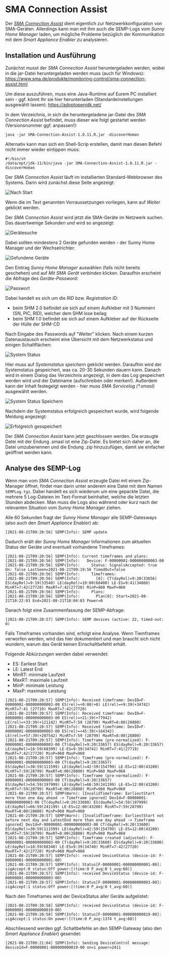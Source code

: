 # SMA Connection Assist

Der [*SMA Connection Assist*](https://www.sma.de/produkte/monitoring-control/sma-connection-assist.html) dient eigentlich zur Netzwerkkonfiguration von SMA-Geräten. Allerdings kann man mit ihm auch die SEMP-Logs vom *Sunny Home Manager* laden, um mögliche Probleme bezüglich der Kommunikation mit dem *Smart Appliance Enabler* zu analysieren.

## Installation und Ausführung

Zunächst musst der *SMA Connection Assist* heruntergeladen werden, wobei in die jar-Datei heruntergeladen werden muss (auch für Windows): 
https://www.sma.de/produkte/monitoring-control/sma-connection-assist.html

Um diese auszuführen, muss eine Java-Runtime auf Eurem PC installiert sein - ggf. könnt Ihr sie hier herunterladen (Standardeinstellungen ausgewählt lassen): https://adoptopenjdk.net/

In dem Verzeichnis, in sich die heruntergeladene  jar-Datei des *SMA Connection Assist* befindet, muss dieser wie folgt gestartet werden (Versionsnummer ggf. anpassen!):
```console
java -jar SMA-Connection-Assist-1.0.11.R.jar -discoverHoman
```

Alternativ kann man sich ein Shell-Scrip erstellen, damit man diesen Befehl nicht immer wieder eintippen muss:
```console
#!/bin/sh
/data/opt/jdk-11/bin/java -jar SMA-Connection-Assist-1.0.11.R.jar -discoverHoman
```

Der *SMA Connection Assist* läuft im installierten Standard-Webbrowser des Systems. Darin wird zunächst diese Seite angezeigt:

![Nach Start](../pics/ca/NachStart.png)

Wenn die im Text genannten Vorraussetzungen vorliegen, kann auf *Weiter* geklickt werden.

Der *SMA Connection Assist* wird jetzt die SMA-Geräte im Netzwerk suchen. Das dauertwenige Sekunden und wird so angezeigt:

![Gerätesuche](../pics/ca/Geraetesuche.png)

Dabei sollten mindestens 2 Geräte gefunden werden - der Sunny Home Manager und der Wechselrichter:

![Gefundene Geräte](../pics/ca/GefundeneGeraete.png)

Den Eintrag *Sunny Home Manager* auswählen (falls nicht bereits geschehen) und auf *Mit SMA Gerät verbinden* klicken. Daraufhin erscheint die Abfrage des *Geräte-Password*:

![Passwort](../pics/ca/Passwort.png)

Dabei handelt es sich um die *RID* bzw. *Registration ID*:
* beim SHM 2.0 befindet sie sich auf einem Aufkleber mit 3 Nummern (SN, PIC, RID), welcher dem SHM lose beilag
* beim SHM 1.0 befindet sie sich auf einem Aufkleber auf der Rückseite der Hülle der SHM-CD

Nach Eingabe des Passwords auf "Weiter" klicken. Nach einem kurzen Datenaustausch erscheint eine Übersicht mit dem Netzwerkstatus und einigen Schaltflächen:

![System Status](../pics/ca/SystemStatus.png)

Hier muss auf *Systemstatus speichern* geklickt werden. Daraufhin wird der Systemstatus gespeichert, was ca. 20-30 Sekunden dauern kann. Danach wird in einem Dialog das Verzeichnis angezeigt, in dem das Log gespeichert werden wird und der Dateiname (aufschreiben oder merken!). Außerdem kann der Inhalt festegelgt werden - hier muss _SMA Servicelog (*.smasl)_ ausgewählt werden. 

![System Status Speichern](../pics/ca/SystemStatusSpeichern.png)

Nachdem der Systemstatus erfolgreich gespeichert wurde, wird folgende Meldung angezeigt:

![Erfolgreich gesspeichert](../pics/ca/ErfolgreichGespeichert.png)

Der *SMA Connection Assist* kann jetzt geschlossen werden. Die erzeugte Datei mit der Endung .smasl ist eine Zip-Datei. Es bietet sich daher an, die Datei umzubenennen und die Endung .zip hinzuzufügen, damit sie einfacher geöffnet werden kann.

## Analyse des SEMP-Log

Wenn man vom *SMA Connection Assist* erzeugte Datei mit einem Zip-Manager öffnet, findet man darin unter anderem eine Datei mit dem Namen `SEMPLog.tgz`. Dabei handelt es sich wiederum um eine gepackte Datei, die mehrere 5 Log-Dateien im Text-Format beinhaltet, welche die letzten Stunden abdecken. Man muss die Logs also während oder kurz nach der relevanten Situation vom *Sunny Home Manager* ziehen.

Alle 60 Sekunden fragt der *Sunny Home Manager* alle SEMP-Gatesways (also auch den *Smart Appliance Enabler*) ab:
```console
[2021-08-21T09:20:56] SEMP(Info): SEMP update
```

Dadurch erält der *Sunny Home Manager* Informationen zum aktuellen Status der Geräte und eventuell vorhandene Timeframes:
```console
[2021-08-21T09:20:56] SEMP(Info): Current timeframes and plans: 
[2021-08-21T09:20:56] SEMP(Info):   Device: F-00000001-000000000003-00
[2021-08-21T09:20:56] SEMP(Info):     Status: SignalsAccepted: true On: false LastSeen=2021-08-21T09:19:56 TimedOut=false
[2021-08-21T09:20:56] SEMP(Info):     Timeframes: 
[2021-08-21T09:20:56] SEMP(Info):       [0]: CT(dayRel)=9:20(33656) ES(dayRel)=9:19(33540) LE(dayRel)=19:00(68400) LE-ES=9:41(34860) MinRT=7:42(27720) MaxRT=7:42(27720) MinP=960 MaxP=960
[2021-08-21T09:20:56] SEMP(Info):     Plans: 
[2021-08-21T09:20:56] SEMP(Info):       Plan[0]: Start=2021-08-21T10:22:03 End=2021-08-21T18:04:03 Power=0
```

Danach folgt eine Zusammenfassung der SEMP-Abfrage:
```console
[2021-08-21T09:20:57] SEMP(Info): SEMP devices (active: 22, timed-out: 0)
```

Falls Timeframes vorhanden sind, erfolgt eine Analyse. Wenn Tiemframes verworfen werden, wird das hier dokumentiert und man braucht sich nicht wundern, warum das Gerät keinen Einschaltbefehlt erhält.

Folgende Abkürzungen werden dabei verwendet:
- ES: Earliest Start
- LE: Latest End
- MinRT: minimale Laufzeit
- MaxRT: maximale Laufzeit
- MinP: minimale Leistung
- MaxP: maximale Leistung
```console
[2021-08-21T09:20:57] SEMP(Info): Received timeframe: DevID=F-00000001-000000000003-00 ES(rel)=+0:00(+0) LE(rel)=+9:39(+34742) MinRT=7:41 (27719) MaxRT=7:42(27720)
[2021-08-21T09:20:57] SEMP(Info): Received timeframe: DevID=F-00000001-000000000003-00 ES(rel)=+21:39(+77942) LE(rel)=+33:39(+121142) MinRT=7:59 (28799) MaxRT=8:00(28800)
[2021-08-21T09:20:57] SEMP(Info): Received timeframe: DevID=F-00000001-000000000003-00 ES(rel)=+45:39(+164342) LE(rel)=+57:39(+207542) MinRT=7:59 (28799) MaxRT=8:00(28800)
[2021-08-21T09:20:57] SEMP(Info): Timeframe (pre-normalized): F-00000001-000000000003-00 CT(dayRel)=9:20(33657) ES(dayRel)=9:20(33657) LE(dayRel)=18:59(68399) LE-ES=9:39(34742) MinRT=7:41(27719) MaxRT=7:42(27720) MinP=960 MaxP=960
[2021-08-21T09:20:57] SEMP(Info): Timeframe (pre-normalized): F-00000001-000000000003-00 CT(dayRel)=9:20(33657) ES(dayRel)=30:59(111599) LE(dayRel)=42:59(154799) LE-ES=12:00(43200) MinRT=7:59(28799) MaxRT=8:00(28800) MinP=960 MaxP=960
[2021-08-21T09:20:57] SEMP(Info): Timeframe (pre-normalized): F-00000001-000000000003-00 CT(dayRel)=9:20(33657) ES(dayRel)=54:59(197999) LE(dayRel)=66:59(241199) LE-ES=12:00(43200) MinRT=7:59(28799) MaxRT=8:00(28800) MinP=960 MaxP=960
[2021-08-21T09:20:57] SEMP(Warn): [InvalidTimeframe: EarliestStart more than one day ahead -> Timeframe ignored] DevId=F-00000001-000000000003-00 CT(dayRel)=9:20(33600) ES(dayRel)=54:59(197999) LE(dayRel)=66:59(241199) LE-ES=12:00(43200) MinRT=7:59(28799) MaxRT=8:00(28800) MinP=960 MaxP=960
[2021-08-21T09:20:57] SEMP(Warn): [InvalidTimeframe: EarliestStart not before next day and LatestEnd more than one day ahead -> Timeframe ignored] DevId=F-00000001-000000000003-00 CT(dayRel)=9:20(33600) ES(dayRel)=30:59(111599) LE(dayRel)=42:59(154799) LE-ES=12:00(43200) MinRT=7:59(28799) MaxRT=8:00(28800) MinP=960 MaxP=960
[2021-08-21T09:20:57] SEMP(Info): Timeframe created (adjusted): F-00000001-000000000003-00 CT(dayRel)=9:20(33600) ES(dayRel)=9:20(33600) LE(dayRel)=18:59(68340) LE-ES=9:39(34740) MinRT=7:42(27720) MaxRT=7:42(27720) MinP=960 MaxP=960
[2021-08-21T09:20:57] SEMP(Info): received DeviceStatus (device-id: F-00000001-000000000001-00)
[2021-08-21T09:20:57] SEMP(Info): Status[F-00000001-000000000001-00]: sigAccept:0 status:Off power:[(time:0 P_avg:0 t_avg:60)]
[2021-08-21T09:20:57] SEMP(Info): received DeviceStatus (device-id: F-00000001-000000000003-00)
[2021-08-21T09:20:57] SEMP(Info): Status[F-00000001-000000000003-00]: sigAccept:1 status:Off power:[(time:0 P_avg:0 t_avg:60)]
```

Nach den Timeframes wird der DeviceStatus aller Geräte aufgelistet:
```console
[2021-08-21T09:20:58] SEMP(Info): received DeviceStatus (device-id: F-00000001-000000000019-00)
[2021-08-21T09:20:58] SEMP(Info): Status[F-00000001-000000000019-00]: sigAccept:1 status:On power:[(time:0 P_avg:1374 t_avg:60)]
```

Abschliessend werden ggf. Schaltbefehle an den SEMP-Gateway (also den *Smart Appliance Enabler*) gesendet:
```console
[2021-08-21T09:21:04] SEMP(Info): Sending DeviceControl message: deviceId=F-00000001-000000000019-00 on=1 power=2411
```